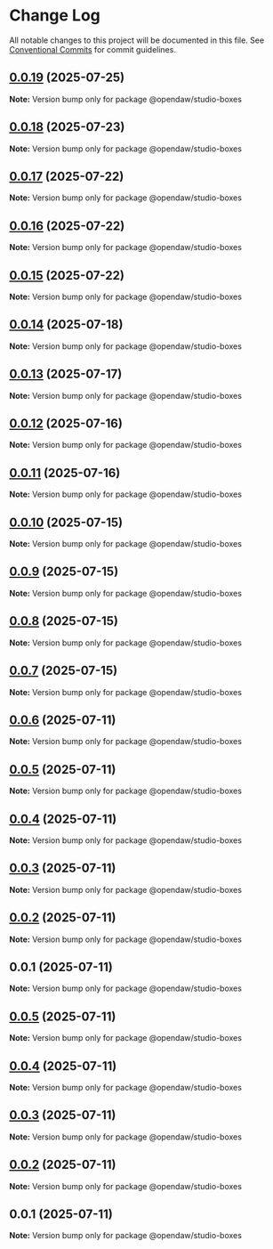 # Change Log

All notable changes to this project will be documented in this file.
See [Conventional Commits](https://conventionalcommits.org) for commit guidelines.

## [0.0.19](https://github.com/andremichelle/openDAW/compare/@opendaw/studio-boxes@0.0.18...@opendaw/studio-boxes@0.0.19) (2025-07-25)

**Note:** Version bump only for package @opendaw/studio-boxes

## [0.0.18](https://github.com/andremichelle/openDAW/compare/@opendaw/studio-boxes@0.0.17...@opendaw/studio-boxes@0.0.18) (2025-07-23)

**Note:** Version bump only for package @opendaw/studio-boxes

## [0.0.17](https://github.com/andremichelle/openDAW/compare/@opendaw/studio-boxes@0.0.16...@opendaw/studio-boxes@0.0.17) (2025-07-22)

**Note:** Version bump only for package @opendaw/studio-boxes

## [0.0.16](https://github.com/andremichelle/openDAW/compare/@opendaw/studio-boxes@0.0.15...@opendaw/studio-boxes@0.0.16) (2025-07-22)

**Note:** Version bump only for package @opendaw/studio-boxes

## [0.0.15](https://github.com/andremichelle/openDAW/compare/@opendaw/studio-boxes@0.0.14...@opendaw/studio-boxes@0.0.15) (2025-07-22)

**Note:** Version bump only for package @opendaw/studio-boxes

## [0.0.14](https://github.com/andremichelle/openDAW/compare/@opendaw/studio-boxes@0.0.13...@opendaw/studio-boxes@0.0.14) (2025-07-18)

**Note:** Version bump only for package @opendaw/studio-boxes

## [0.0.13](https://github.com/andremichelle/openDAW/compare/@opendaw/studio-boxes@0.0.12...@opendaw/studio-boxes@0.0.13) (2025-07-17)

**Note:** Version bump only for package @opendaw/studio-boxes

## [0.0.12](https://github.com/andremichelle/openDAW/compare/@opendaw/studio-boxes@0.0.11...@opendaw/studio-boxes@0.0.12) (2025-07-16)

**Note:** Version bump only for package @opendaw/studio-boxes

## [0.0.11](https://github.com/andremichelle/openDAW/compare/@opendaw/studio-boxes@0.0.10...@opendaw/studio-boxes@0.0.11) (2025-07-16)

**Note:** Version bump only for package @opendaw/studio-boxes

## [0.0.10](https://github.com/andremichelle/openDAW/compare/@opendaw/studio-boxes@0.0.9...@opendaw/studio-boxes@0.0.10) (2025-07-15)

**Note:** Version bump only for package @opendaw/studio-boxes

## [0.0.9](https://github.com/andremichelle/openDAW/compare/@opendaw/studio-boxes@0.0.8...@opendaw/studio-boxes@0.0.9) (2025-07-15)

**Note:** Version bump only for package @opendaw/studio-boxes

## [0.0.8](https://github.com/andremichelle/openDAW/compare/@opendaw/studio-boxes@0.0.7...@opendaw/studio-boxes@0.0.8) (2025-07-15)

**Note:** Version bump only for package @opendaw/studio-boxes

## [0.0.7](https://github.com/andremichelle/openDAW/compare/@opendaw/studio-boxes@0.0.6...@opendaw/studio-boxes@0.0.7) (2025-07-15)

**Note:** Version bump only for package @opendaw/studio-boxes

## [0.0.6](https://github.com/andremichelle/openDAW/compare/@opendaw/studio-boxes@0.0.5...@opendaw/studio-boxes@0.0.6) (2025-07-11)

**Note:** Version bump only for package @opendaw/studio-boxes

## [0.0.5](https://github.com/andremichelle/openDAW/compare/@opendaw/studio-boxes@0.0.4...@opendaw/studio-boxes@0.0.5) (2025-07-11)

**Note:** Version bump only for package @opendaw/studio-boxes

## [0.0.4](https://github.com/andremichelle/openDAW/compare/@opendaw/studio-boxes@0.0.3...@opendaw/studio-boxes@0.0.4) (2025-07-11)

**Note:** Version bump only for package @opendaw/studio-boxes

## [0.0.3](https://github.com/andremichelle/openDAW/compare/@opendaw/studio-boxes@0.0.2...@opendaw/studio-boxes@0.0.3) (2025-07-11)

**Note:** Version bump only for package @opendaw/studio-boxes

## [0.0.2](https://github.com/andremichelle/openDAW/compare/@opendaw/studio-boxes@0.0.1...@opendaw/studio-boxes@0.0.2) (2025-07-11)

**Note:** Version bump only for package @opendaw/studio-boxes

## 0.0.1 (2025-07-11)

**Note:** Version bump only for package @opendaw/studio-boxes

## [0.0.5](https://github.com/andremichelle/opendaw-turbo/compare/@opendaw/studio-boxes@0.0.4...@opendaw/studio-boxes@0.0.5) (2025-07-11)

**Note:** Version bump only for package @opendaw/studio-boxes

## [0.0.4](https://github.com/andremichelle/opendaw-turbo/compare/@opendaw/studio-boxes@0.0.3...@opendaw/studio-boxes@0.0.4) (2025-07-11)

**Note:** Version bump only for package @opendaw/studio-boxes

## [0.0.3](https://github.com/andremichelle/opendaw-turbo/compare/@opendaw/studio-boxes@0.0.2...@opendaw/studio-boxes@0.0.3) (2025-07-11)

**Note:** Version bump only for package @opendaw/studio-boxes

## [0.0.2](https://github.com/andremichelle/opendaw-turbo/compare/@opendaw/studio-boxes@0.0.1...@opendaw/studio-boxes@0.0.2) (2025-07-11)

**Note:** Version bump only for package @opendaw/studio-boxes

## 0.0.1 (2025-07-11)

**Note:** Version bump only for package @opendaw/studio-boxes
